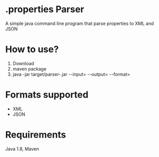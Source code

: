 # .properties Parser
A simple java command line program that parse properties to XML and JSON


# How to use?

1. Download
2. maven package
3. java -jar target/parser-<version>.jar --input=<file> --output=<file> --format=<format>


# Formats supported

- XML
- JSON

# Requirements
Java 1.8, Maven
